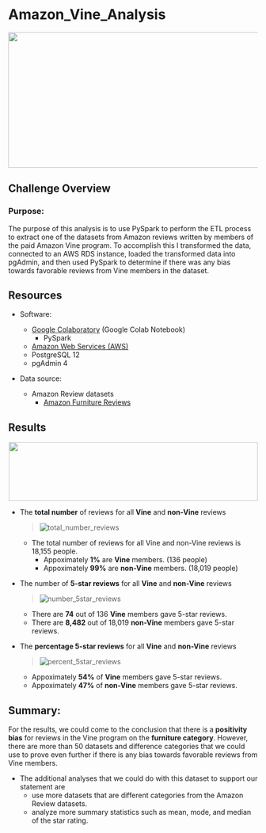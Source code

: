 # Amazon_Vine_Analysis

<p align="center">
  <img width="800" height="274" src="https://user-images.githubusercontent.com/89308251/145699265-b1595efd-eb0d-41b1-9200-40972c360b0f.jpg">
</p>

## Challenge Overview

### Purpose:

   The purpose of this analysis is to use PySpark to perform the ETL process to extract one of the datasets from Amazon reviews written by members of the paid Amazon Vine program. To accomplish this I transformed the data, connected to an AWS RDS instance, loaded the transformed data into pgAdmin, and then used PySpark to determine if there was any bias towards favorable reviews from Vine members in the dataset.
  
  
## Resources
- Software:
   - [Google Colaboratory](https://colab.research.google.com/notebooks/welcome.ipynb) (Google Colab Notebook)
      - PySpark 
   - [Amazon Web Services (AWS)](https://aws.amazon.com/)
   - PostgreSQL 12
   - pgAdmin 4 

   
- Data source: 
   - Amazon Review datasets 
      - [Amazon Furniture Reviews](https://s3.amazonaws.com/amazon-reviews-pds/tsv/amazon_reviews_us_Furniture_v1_00.tsv.gz)

## Results 

<p align="center">
  <img width="503" height="119" src="https://user-images.githubusercontent.com/89308251/145699945-81ec2299-0f10-4062-ad89-76aec46dbcc4.png">
</p>
  
  
- The **total number** of reviews for all **Vine** and **non-Vine** reviews 
   > ![total_number_reviews](https://user-images.githubusercontent.com/89308251/145699865-ddead52d-3db2-4daf-bf20-c3486f607e8a.png)

   - The total number of reviews for all Vine and non-Vine reviews is 18,155 people.
      - Appoximately **1%** are **Vine** members. (136 people)
      - Appoximately **99%** are **non-Vine** members. (18,019 people)


- The number of **5-star reviews** for all **Vine** and **non-Vine** reviews 
   > ![number_5star_reviews](https://user-images.githubusercontent.com/89308251/145699885-1150b533-a326-4ed0-8d94-2af75bb93ea8.png)

   - There are **74** out of 136 **Vine** members gave 5-star reviews.
   - There are **8,482** out of 18,019 **non-Vine** members gave 5-star reviews.


- The **percentage 5-star reviews** for all **Vine** and **non-Vine** reviews 
   > ![percent_5star_reviews](https://user-images.githubusercontent.com/89308251/145699886-11e293bf-bf25-4613-a1e3-756ebea9da25.png)

   - Appoximately **54%** of **Vine** members gave 5-star reviews.
   - Appoximately **47%** of **non-Vine** members gave 5-star reviews.


## Summary:   

For the results, we could come to the conclusion that there is a **positivity bias** for reviews in the Vine program on the **furniture category**. 
However, there are more than 50 datasets and difference categories that we could use to prove even further if there is any bias towards favorable reviews from Vine members.

- The additional analyses that we could do with this dataset to support our statement are 
   - use more datasets that are different categories from the Amazon Review datasets.
   - analyze more summary statistics such as mean, mode, and median of the star rating.

